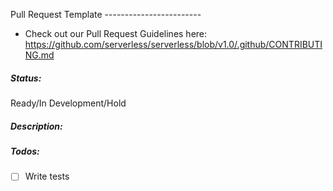Pull Request Template ------------------------
* Check out our Pull Request Guidelines here: https://github.com/serverless/serverless/blob/v1.0/.github/CONTRIBUTING.md

##### Status:

Ready/In Development/Hold

##### Description:

##### Todos:

- [ ] Write tests
